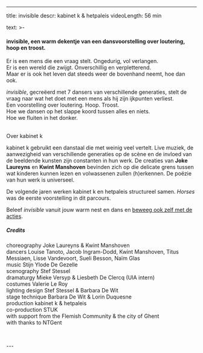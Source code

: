 
---
title: invisible 
descr: kabinet k & hetpaleis
videoLength: 56 min

text: >-
  <h4>invisible, een warm dekentje van een dansvoorstelling over loutering, hoop en troost. </h4><p>Er is een mens die een vraag stelt. Ongedurig, vol verlangen.<br>Er is een wereld die zwijgt. Onverschillig en verpletterend.<br>Maar er is ook het leven dat steeds weer de bovenhand neemt, hoe dan ook.</p><p><em>invisible</em>, gecreëerd met 7 dansers van verschillende generaties, stelt de vraag naar wat het doet met een mens als hij zijn ijkpunten verliest.<br>Een voorstelling over loutering. Hoop. Troost.<br>Hoe we dansen op het slappe koord tussen alles en niets.<br>Hoe we fluiten in het donker.</p><p>‍<br>Over kabinet k</p><p>kabinet k gebruikt een danstaal die met weinig veel vertelt. Live muziek, de aanwezigheid van verschillende generaties op de scène en de invloed van de beeldende kunsten zijn constanten in hun werk. De creaties van <strong>Joke Laureyns</strong> en <strong>Kwint Manshoven</strong> bevinden zich op die delicate grens tussen wat kinderen kunnen lezen en volwassenen zullen (h)erkennen. De poëzie van hun werk is universeel.</p><p>De volgende jaren werken kabinet k en hetpaleis structureel samen. <em>Horses</em> was de eerste voorstelling in dit parcours.<br> </p><p>Beleef <em>invisible</em> vanuit jouw warm nest en dans en <a href="https://www.hetpaleis.be/pQnB3U3/theater-in-uw-kot-invisible" target="_blank">beweeg ook zelf met de acties</a>.</p><h5>Credits</h5><p>choreography Joke Laureyns &amp; Kwint Manshoven<br>dancers Louise Tanoto, Jacob Ingram-Dodd, Kwint Manshoven, Titus Messiaen, Lisse Vandevoort, Sueli Besson, Naïm Glas<br>music Stijn Ylode De Gezelle<br>scenography Stef Stessel<br>dramaturgy Mieke Versyp &amp; Liesbeth De Clercq (UIA intern)<br>costumes Valerie Le Roy<br>lighting design Stef Stessel &amp; Barbara De Wit<br>stage technique Barbara De Wit &amp; Lorin Duquesne<br>production kabinet k &amp; hetpaleis<br>co-production STUK<br>with support from the Flemish Community &amp; the city of Ghent<br>with thanks to NTGent</p><p>‍</p>
---

